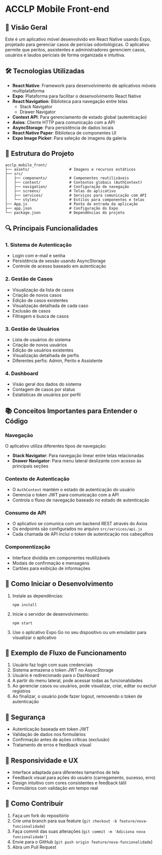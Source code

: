 # ACCLP Mobile Front-end

## 📱 Visão Geral

Este é um aplicativo móvel desenvolvido em React Native usando Expo, projetado para gerenciar casos de perícias odontológicas. O aplicativo permite que peritos, assistentes e administradores gerenciem casos, usuários e laudos periciais de forma organizada e intuitiva.

## 🛠️ Tecnologias Utilizadas

- **React Native**: Framework para desenvolvimento de aplicativos móveis multiplataforma
- **Expo**: Plataforma para facilitar o desenvolvimento React Native
- **React Navigation**: Biblioteca para navegação entre telas
  - Stack Navigator
  - Drawer Navigator
- **Context API**: Para gerenciamento de estado global (autenticação)
- **Axios**: Cliente HTTP para comunicação com a API
- **AsyncStorage**: Para persistência de dados locais
- **React Native Paper**: Biblioteca de componentes UI
- **Expo Image Picker**: Para seleção de imagens da galeria

## 📂 Estrutura do Projeto

```
acclp_mobile_front/
├── assets/                  # Imagens e recursos estáticos
├── src/
│   ├── components/          # Componentes reutilizáveis
│   ├── context/             # Contextos globais (AuthContext)
│   ├── navigation/          # Configuração de navegação
│   ├── screens/             # Telas do aplicativo
│   ├── services/            # Serviços para comunicação com API
│   └── styles/              # Estilos para componentes e telas
├── App.js                   # Ponto de entrada da aplicação
├── app.json                 # Configuração do Expo
└── package.json             # Dependências do projeto
```

## 🔍 Principais Funcionalidades

### 1. Sistema de Autenticação
- Login com e-mail e senha
- Persistência de sessão usando AsyncStorage
- Controle de acesso baseado em autenticação

### 2. Gestão de Casos
- Visualização da lista de casos
- Criação de novos casos
- Edição de casos existentes
- Visualização detalhada de cada caso
- Exclusão de casos
- Filtragem e busca de casos

### 3. Gestão de Usuários
- Lista de usuários do sistema
- Criação de novos usuários
- Edição de usuários existentes
- Visualização detalhada de perfis
- Diferentes perfis: Admin, Perito e Assistente

### 4. Dashboard
- Visão geral dos dados do sistema
- Contagem de casos por status
- Estatísticas de usuários por perfil

## 📚 Conceitos Importantes para Entender o Código

### Navegação
O aplicativo utiliza diferentes tipos de navegação:
- **Stack Navigator**: Para navegação linear entre telas relacionadas
- **Drawer Navigator**: Para menu lateral deslizante com acesso às principais seções

### Contexto de Autenticação
- O `AuthContext` mantém o estado de autenticação do usuário
- Gerencia o token JWT para comunicação com a API
- Controla o fluxo de navegação baseado no estado de autenticação

### Consumo de API
- O aplicativo se comunica com um backend REST através do Axios
- Os endpoints são configurados no arquivo `src/services/api.js`
- Cada chamada de API inclui o token de autenticação nos cabeçalhos

### Componentização
- Interface dividida em componentes reutilizáveis
- Modais de confirmação e mensagens
- Cartões para exibição de informações

## 🚀 Como Iniciar o Desenvolvimento

1. Instale as dependências:
   ```
   npm install
   ```

2. Inicie o servidor de desenvolvimento:
   ```
   npm start
   ```

3. Use o aplicativo Expo Go no seu dispositivo ou um emulador para visualizar o aplicativo

## 📝 Exemplo de Fluxo de Funcionamento

1. Usuário faz login com suas credenciais
2. Sistema armazena o token JWT no AsyncStorage
3. Usuário é redirecionado para o Dashboard
4. A partir do menu lateral, pode acessar todas as funcionalidades
5. Ao gerenciar casos ou usuários, pode visualizar, criar, editar ou excluir registros
6. Ao finalizar, o usuário pode fazer logout, removendo o token de autenticação

## 🔐 Segurança

- Autenticação baseada em token JWT
- Validação de dados nos formulários
- Confirmação antes de ações críticas (exclusão)
- Tratamento de erros e feedback visual

## 📱 Responsividade e UX

- Interface adaptada para diferentes tamanhos de tela
- Feedback visual para ações do usuário (carregamento, sucesso, erro)
- Design intuitivo com cores consistentes e feedback tátil
- Formulários com validação em tempo real

## 🧩 Como Contribuir

1. Faça um fork do repositório
2. Crie uma branch para sua feature (`git checkout -b feature/nova-funcionalidade`)
3. Faça commit das suas alterações (`git commit -m 'Adiciona nova funcionalidade'`)
4. Envie para o GitHub (`git push origin feature/nova-funcionalidade`)
5. Abra um Pull Request